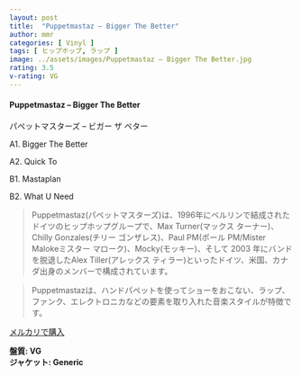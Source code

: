 ```yaml
---
layout: post
title:  "Puppetmastaz – Bigger The Better"
author: mmr
categories: [ Vinyl ]
tags: [ ヒップホップ, ラップ ]
image: ../assets/images/Puppetmastaz – Bigger The Better.jpg
rating: 3.5
v-rating: VG
---
```


#### Puppetmastaz – Bigger The Better

パペットマスターズ – ビガー ザ  ベター

A1. Bigger The Better

A2. Quick To

B1. Mastaplan

B2. What U Need

> Puppetmastaz(パペットマスターズ)は、1996年にベルリンで結成されたドイツのヒップホップグループで、Max Turner(マックス ターナー)、 Chilly Gonzales(チリー ゴンザレス)、Paul PM(ポール PM/Mister Malokeミスター マローク)、Mocky(モッキー)、そして 2003 年にバンドを脱退したAlex Tiller(アレックス ティラー)といったドイツ、米国、カナダ出身のメンバーで構成されています。

> Puppetmastazは、ハンドパペットを使ってショーをおこない、ラップ、ファンク、エレクトロニカなどの要素を取り入れた音楽スタイルが特徴です。

[メルカリで購入](https://jp.mercari.com/item/m42662167380)

<div class="mt-4 mb-4 d-flex align-items-center">
<strong class="mr-1">盤質: VG</strong>
</div>
<div class="mt-4 mb-4 d-flex align-items-center">
<strong class="mr-1">ジャケット: Generic</strong>
</div>
